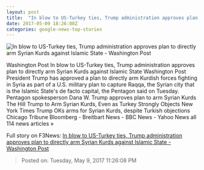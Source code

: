 ```yaml
---
layout: post
title:  "In blow to US-Turkey ties, Trump administration approves plan to directly arm Syrian Kurds against Islamic State - Washington Post"
date: 2017-05-09 18:26:08Z
categories: google-news-top-stories
---
```


![In blow to US-Turkey ties, Trump administration approves plan to directly arm Syrian Kurds against Islamic State - Washington Post](https://img.washingtonpost.com/rf/image_1484w/2010-2019/Wires/Images/2017-04-29/Bloomberg/05935399.jpg)

Washington Post In blow to US-Turkey ties, Trump administration approves plan to directly arm Syrian Kurds against Islamic State Washington Post President Trump has approved a plan to directly arm Kurdish forces fighting in Syria as part of a U.S. military plan to capture Raqqa, the Syrian city that is the Islamic State's de facto capital, the Pentagon said on Tuesday. Pentagon spokesperson Dana W. Trump approves plan to arm Syrian Kurds The Hill Trump to Arm Syrian Kurds, Even as Turkey Strongly Objects New York Times Trump OKs arms for Syrian Kurds, despite Turkish objections Chicago Tribune Bloomberg - Breitbart News - BBC News - Yahoo News all 114 news articles »


Full story on F3News: [In blow to US-Turkey ties, Trump administration approves plan to directly arm Syrian Kurds against Islamic State - Washington Post](http://www.f3nws.com/n/CKhstD)

> Posted on: Tuesday, May 9, 2017 11:26:08 PM
